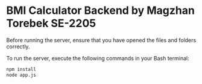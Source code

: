 # BMI Calculator Backend by Magzhan Torebek SE-2205

Before running the server, ensure that you have opened the files and folders correctly.

To run the server, execute the following commands in your Bash terminal:

```bash
npm install
node app.js
